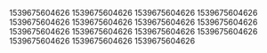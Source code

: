 1539675604626
1539675604626
1539675604626
1539675604626
1539675604626
1539675604626
1539675604626
1539675604626
1539675604626
1539675604626
1539675604626
1539675604626
1539675604626
1539675604626
1539675604626